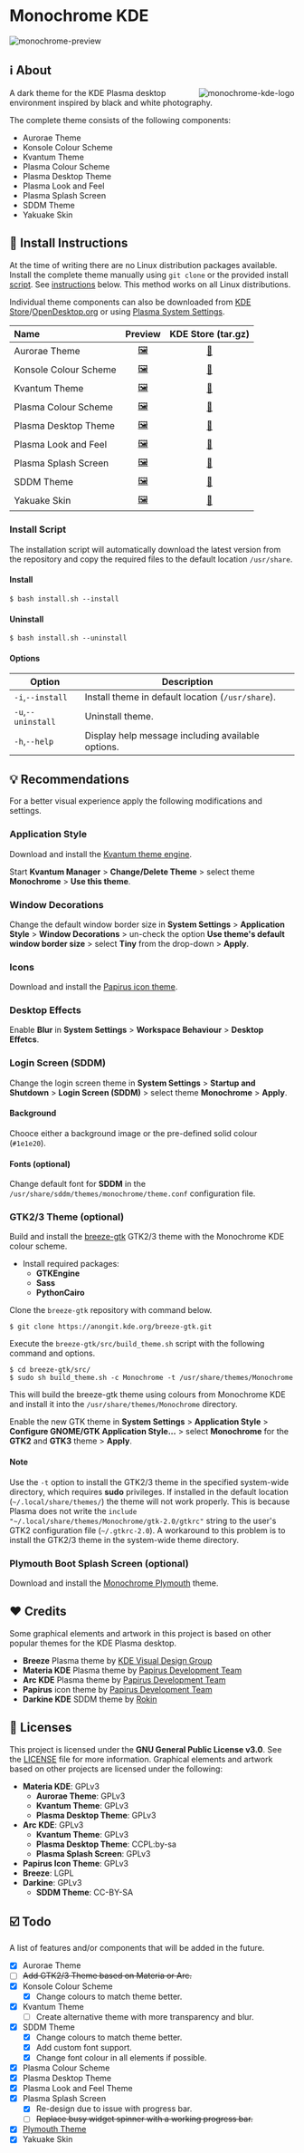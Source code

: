# Monochrome KDE
<img src="preview.jpg" alt="monochrome-preview" />

## :information_source: About
<img src="logo.png" alt="monochrome-kde-logo" align="right" />

A dark theme for the KDE Plasma desktop environment inspired by black and white photography.

The complete theme consists of the following components:
- Aurorae Theme
- Konsole Colour Scheme
- Kvantum Theme
- Plasma Colour Scheme
- Plasma Desktop Theme
- Plasma Look and Feel
- Plasma Splash Screen
- SDDM Theme
- Yakuake Skin


## :floppy_disk: Install Instructions
At the time of writing there are no Linux distribution packages available. Install the complete theme manually using `git clone` or the provided install [script](install.sh). See [instructions](#install-script) below. This method works on all Linux distributions.

Individual theme components can also be downloaded from [KDE Store](https://store.kde.org)/[OpenDesktop.org](https://www.opendesktop.org) or using [Plasma System Settings](https://userbase.kde.org/System_Settings).

| **Name**              | **Preview**                                                   | **KDE Store** (tar.gz)                           |
|:----------------------|:-------------------------------------------------------------:|:------------------------------------------------:|
| Aurorae Theme         | [🖼️](screenshots/aurorae/preview.png)       | [:floppy_disk:](https://store.kde.org/p/1279082) |
| Konsole Colour Scheme | [🖼️](screenshots/konsole/preview.png)       | [:floppy_disk:](https://store.kde.org/p/1279087) |
| Kvantum Theme         | [🖼️](screenshots/kvantum/preview.png)       | [:floppy_disk:](https://store.kde.org/p/1279088) |
| Plasma Colour Scheme  | [🖼️](screenshots/color-schemes/preview.png) | [:floppy_disk:](https://store.kde.org/p/1279083) |
| Plasma Desktop Theme  | [🖼️](screenshots/plasma/preview.png)        | [:floppy_disk:](https://store.kde.org/p/1279077) |
| Plasma Look and Feel  | [🖼️](screenshots/plasma/preview.png)        | [:floppy_disk:](https://store.kde.org/p/1361190) |
| Plasma Splash Screen  | [🖼️](screenshots/plasma/splash.png)         | [:floppy_disk:](https://store.kde.org/p/1361190) |
| SDDM Theme            | [🖼️](screenshots/sddm/preview.png)          | [:floppy_disk:](https://store.kde.org/p/1361190) |
| Yakuake Skin          | [🖼️](screenshots/yakuake/preview.png)       | [:floppy_disk:](https://store.kde.org/p/1279089) |

### Install Script
The installation script will automatically download the latest version from the repository and copy the required files to the default location `/usr/share`.

#### Install
```
$ bash install.sh --install
```

#### Uninstall
```
$ bash install.sh --uninstall
```

#### Options
| **Option**         | **Description**                                   |
| ---                | ---                                               |
| `-i`,`--install`   | Install theme in default location (`/usr/share`). |
| `-u`,`--uninstall` | Uninstall theme.                                  |
| `-h`,`--help`      | Display help message including available options. |

## :bulb: Recommendations
For a better visual experience apply the following modifications and settings.

### Application Style
Download and install the [Kvantum theme engine](https://github.com/tsujan/Kvantum/tree/master/Kvantum).

Start **Kvantum Manager** > **Change/Delete Theme** > select theme **Monochrome** > **Use this theme**.

### Window Decorations

Change the default window border size in **System Settings** > **Application Style** > **Window Decorations** > un-check the option **Use theme's default window border size** > select **Tiny** from the drop-down > **Apply**.

### Icons
Download and install the [Papirus icon theme](https://github.com/PapirusDevelopmentTeam/papirus-icon-theme).

### Desktop Effects
Enable **Blur** in **System Settings** > **Workspace Behaviour** > **Desktop Effetcs**.

### Login Screen (SDDM)

Change the login screen theme in **System Settings** > **Startup and Shutdown** > **Login Screen (SDDM)** > select theme **Monochrome** > **Apply**.

#### Background

Chooce either a background image or the pre-defined solid colour (`#1e1e20`).

#### Fonts (optional)

Change default font for **SDDM** in the `/usr/share/sddm/themes/monochrome/theme.conf` configuration file.

### GTK2/3 Theme (optional)
Build and install the [breeze-gtk](https://cgit.kde.org/breeze-gtk.git/) GTK2/3 theme with the Monochrome KDE colour scheme.

- Install required packages:
  - **GTKEngine**
  - **Sass**
  - **PythonCairo**

Clone the `breeze-gtk` repository with command below.

```
$ git clone https://anongit.kde.org/breeze-gtk.git
```

Execute the `breeze-gtk/src/build_theme.sh` script with the following command and options.

```
$ cd breeze-gtk/src/
$ sudo sh build_theme.sh -c Monochrome -t /usr/share/themes/Monochrome
```

This will build the breeze-gtk theme using colours from Monochrome KDE and install it into the `/usr/share/themes/Monochrome` directory.

Enable the new GTK theme in **System Settings** > **Application Style** > **Configure GNOME/GTK Application Style...** > select **Monochrome** for the **GTK2** and **GTK3** theme > **Apply**.

#### Note
Use the `-t` option to install the GTK2/3 theme in the specified system-wide directory, which requires **sudo** privileges. If installed in the default location (`~/.local/share/themes/`) the theme will not work properly. This is because Plasma does not write the `include "~/.local/share/themes/Monochrome/gtk-2.0/gtkrc"` string to the user's GTK2 configuration file (`~/.gtkrc-2.0`). A workaround to this problem is to install the GTK2/3 theme in the system-wide theme directory.

### Plymouth Boot Splash Screen (optional)
Download and install the [Monochrome Plymouth](https://gitlab.com/pwyde/monochrome-plymouth) theme.

## :heart: Credits
Some graphical elements and artwork in this project is based on other popular themes for the KDE Plasma desktop.

- **Breeze** Plasma theme by [KDE Visual Design Group](https://www.kde.org/plasma-desktop)
- **Materia KDE** Plasma theme by [Papirus Development Team](https://github.com/PapirusDevelopmentTeam/materia-kde)
- **Arc KDE** Plasma theme by [Papirus Development Team](https://github.com/PapirusDevelopmentTeam/arc-kde)
- **Papirus** icon theme by [Papirus Development Team](https://github.com/PapirusDevelopmentTeam/papirus-icon-theme)
- **Darkine KDE** SDDM theme by [Rokin](https://github.com/Rokin05/darkine-kde)

## :page_with_curl: Licenses
This project is licensed under the **GNU General Public License v3.0**. See the [LICENSE](LICENSE) file for more information. Graphical elements and artwork based on other projects are licensed under the following:

- **Materia KDE**: GPLv3
  - **Aurorae Theme**: GPLv3
  - **Kvantum Theme**: GPLv3
  - **Plasma Desktop Theme**: GPLv3
- **Arc KDE**: GPLv3
  - **Kvantum Theme**: GPLv3
  - **Plasma Desktop Theme**: CCPL:by-sa
  - **Plasma Splash Screen**: GPLv3
- **Papirus Icon Theme**: GPLv3
- **Breeze**: LGPL
- **Darkine**: GPLv3
  - **SDDM Theme**: CC-BY-SA

## :ballot_box_with_check: Todo
A list of features and/or components that will be added in the future.

- [x] Aurorae Theme
- [ ] ~~Add GTK2/3 Theme based on Materia or Arc.~~
- [x] Konsole Colour Scheme
  - [x] Change colours to match theme better.
- [x] Kvantum Theme
  - [ ] Create alternative theme with more transparency and blur.
- [x] SDDM Theme
  - [x] Change colours to match theme better.
  - [x] Add custom font support.
  - [x] Change font colour in all elements if possible.
- [x] Plasma Colour Scheme
- [x] Plasma Desktop Theme
- [x] Plasma Look and Feel Theme
- [x] Plasma Splash Screen
  - [x] Re-design due to issue with progress bar.
  - [ ] ~~Replace busy widget spinner with a working progress bar.~~
- [x] [Plymouth Theme](https://gitlab.com/pwyde/monochrome-plymouth)
- [x] Yakuake Skin
